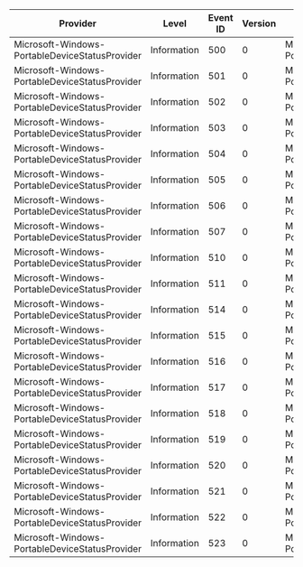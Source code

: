 Provider                                        |  Level        |  Event ID  |  Version  |  Channel                                                  |  Task                        |  Opcode  |  Keyword  |  Message
------------------------------------------------|---------------|------------|-----------|-----------------------------------------------------------|------------------------------|----------|-----------|---------
Microsoft-Windows-PortableDeviceStatusProvider  |  Information  |  500       |  0        |  Microsoft-Windows-PortableDeviceStatusProvider/Analytic  |  DLLLifetime                 |  Start   |           |
Microsoft-Windows-PortableDeviceStatusProvider  |  Information  |  501       |  0        |  Microsoft-Windows-PortableDeviceStatusProvider/Analytic  |  DLLLifetime                 |  Stop    |           |
Microsoft-Windows-PortableDeviceStatusProvider  |  Information  |  502       |  0        |  Microsoft-Windows-PortableDeviceStatusProvider/Analytic  |  AllSourcesCreation          |  Start   |           |
Microsoft-Windows-PortableDeviceStatusProvider  |  Information  |  503       |  0        |  Microsoft-Windows-PortableDeviceStatusProvider/Analytic  |  AllSourcesCreation          |  Stop    |           |
Microsoft-Windows-PortableDeviceStatusProvider  |  Information  |  504       |  0        |  Microsoft-Windows-PortableDeviceStatusProvider/Analytic  |  WPDSourcesCreation          |  Start   |           |
Microsoft-Windows-PortableDeviceStatusProvider  |  Information  |  505       |  0        |  Microsoft-Windows-PortableDeviceStatusProvider/Analytic  |  WPDSourcesCreation          |  Stop    |           |
Microsoft-Windows-PortableDeviceStatusProvider  |  Information  |  506       |  0        |  Microsoft-Windows-PortableDeviceStatusProvider/Analytic  |  SyncSourcesCreation         |  Start   |           |
Microsoft-Windows-PortableDeviceStatusProvider  |  Information  |  507       |  0        |  Microsoft-Windows-PortableDeviceStatusProvider/Analytic  |  SyncSourcesCreation         |  Stop    |           |
Microsoft-Windows-PortableDeviceStatusProvider  |  Information  |  510       |  0        |  Microsoft-Windows-PortableDeviceStatusProvider/Analytic  |  GetDeviceStatusService      |  Start   |           |
Microsoft-Windows-PortableDeviceStatusProvider  |  Information  |  511       |  0        |  Microsoft-Windows-PortableDeviceStatusProvider/Analytic  |  GetDeviceStatusService      |  Stop    |           |
Microsoft-Windows-PortableDeviceStatusProvider  |  Information  |  514       |  0        |  Microsoft-Windows-PortableDeviceStatusProvider/Analytic  |  GetBattery                  |  Start   |           |
Microsoft-Windows-PortableDeviceStatusProvider  |  Information  |  515       |  0        |  Microsoft-Windows-PortableDeviceStatusProvider/Analytic  |  GetBattery                  |  Stop    |           |
Microsoft-Windows-PortableDeviceStatusProvider  |  Information  |  516       |  0        |  Microsoft-Windows-PortableDeviceStatusProvider/Analytic  |  GetStorage                  |  Start   |           |
Microsoft-Windows-PortableDeviceStatusProvider  |  Information  |  517       |  0        |  Microsoft-Windows-PortableDeviceStatusProvider/Analytic  |  GetStorage                  |  Stop    |           |
Microsoft-Windows-PortableDeviceStatusProvider  |  Information  |  518       |  0        |  Microsoft-Windows-PortableDeviceStatusProvider/Analytic  |  GetStatusServiceProperties  |  Start   |           |
Microsoft-Windows-PortableDeviceStatusProvider  |  Information  |  519       |  0        |  Microsoft-Windows-PortableDeviceStatusProvider/Analytic  |  GetStatusServiceProperties  |  Stop    |           |
Microsoft-Windows-PortableDeviceStatusProvider  |  Information  |  520       |  0        |  Microsoft-Windows-PortableDeviceStatusProvider/Analytic  |  UpdateSyncProperties        |  Start   |           |
Microsoft-Windows-PortableDeviceStatusProvider  |  Information  |  521       |  0        |  Microsoft-Windows-PortableDeviceStatusProvider/Analytic  |  UpdateSyncProperties        |  Stop    |           |
Microsoft-Windows-PortableDeviceStatusProvider  |  Information  |  522       |  0        |  Microsoft-Windows-PortableDeviceStatusProvider/Analytic  |  SyncSourcesCreation         |  Start   |           |
Microsoft-Windows-PortableDeviceStatusProvider  |  Information  |  523       |  0        |  Microsoft-Windows-PortableDeviceStatusProvider/Analytic  |  SyncSourcesCreation         |  Stop    |           |
